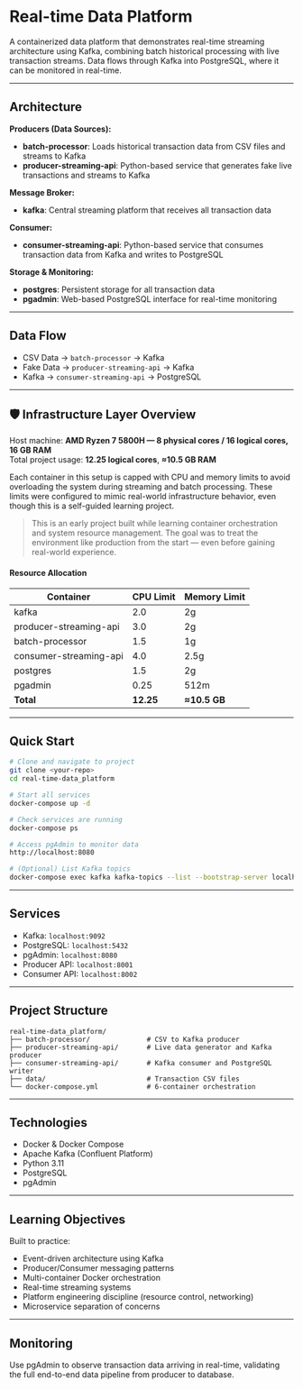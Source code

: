 # Real-time Data Platform

A containerized data platform that demonstrates real-time streaming architecture using Kafka, combining batch historical processing with live transaction streams. Data flows through Kafka into PostgreSQL, where it can be monitored in real-time.

---

## Architecture

**Producers (Data Sources):**

- **batch-processor**: Loads historical transaction data from CSV files and streams to Kafka
- **producer-streaming-api**: Python-based service that generates fake live transactions and streams to Kafka

**Message Broker:**

- **kafka**: Central streaming platform that receives all transaction data

**Consumer:**

- **consumer-streaming-api**: Python-based service that consumes transaction data from Kafka and writes to PostgreSQL

**Storage & Monitoring:**

- **postgres**: Persistent storage for all transaction data
- **pgadmin**: Web-based PostgreSQL interface for real-time monitoring

---

## Data Flow

- CSV Data → `batch-processor` → Kafka
- Fake Data → `producer-streaming-api` → Kafka
- Kafka → `consumer-streaming-api` → PostgreSQL

---

## 🛡 Infrastructure Layer Overview

Host machine: **AMD Ryzen 7 5800H — 8 physical cores / 16 logical cores, 16 GB RAM**\
Total project usage: **12.25 logical cores**, **≈10.5 GB RAM**

Each container in this setup is capped with CPU and memory limits to avoid overloading the system during streaming and batch processing. These limits were configured to mimic real-world infrastructure behavior, even though this is a self-guided learning project.

> This is an early project built while learning container orchestration and system resource management. The goal was to treat the environment like production from the start — even before gaining real-world experience.

#### Resource Allocation

| Container              | CPU Limit | Memory Limit |
| ---------------------- | --------- | ------------ |
| kafka                  | 2.0       | 2g           |
| producer-streaming-api | 3.0       | 2g           |
| batch-processor        | 1.5       | 1g           |
| consumer-streaming-api | 4.0       | 2.5g         |
| postgres               | 1.5       | 2g           |
| pgadmin                | 0.25      | 512m         |
| **Total**              | **12.25** | **≈10.5 GB** |

---

## Quick Start

```bash
# Clone and navigate to project
git clone <your-repo>
cd real-time-data_platform

# Start all services
docker-compose up -d

# Check services are running
docker-compose ps

# Access pgAdmin to monitor data
http://localhost:8080

# (Optional) List Kafka topics
docker-compose exec kafka kafka-topics --list --bootstrap-server localhost:9092
```

---

## Services

- Kafka: `localhost:9092`
- PostgreSQL: `localhost:5432`
- pgAdmin: `localhost:8080`
- Producer API: `localhost:8001`
- Consumer API: `localhost:8002`

---

## Project Structure

```
real-time-data_platform/
├── batch-processor/              # CSV to Kafka producer
├── producer-streaming-api/       # Live data generator and Kafka producer  
├── consumer-streaming-api/       # Kafka consumer and PostgreSQL writer
├── data/                         # Transaction CSV files
└── docker-compose.yml            # 6-container orchestration
```

---

## Technologies

- Docker & Docker Compose
- Apache Kafka (Confluent Platform)
- Python 3.11
- PostgreSQL
- pgAdmin

---

## Learning Objectives

Built to practice:

- Event-driven architecture using Kafka
- Producer/Consumer messaging patterns
- Multi-container Docker orchestration
- Real-time streaming systems
- Platform engineering discipline (resource control, networking)
- Microservice separation of concerns

---

## Monitoring

Use pgAdmin to observe transaction data arriving in real-time, validating the full end-to-end data pipeline from producer to database.

